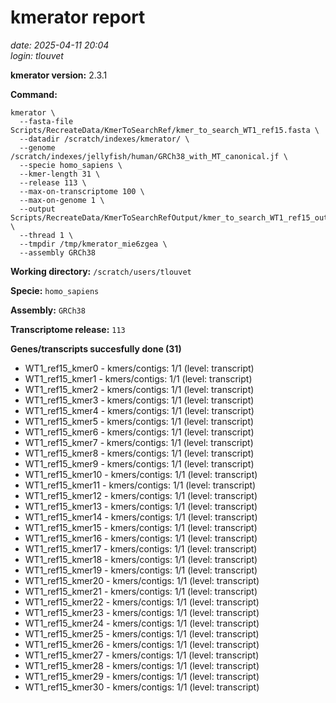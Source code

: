 # kmerator report
*date: 2025-04-11 20:04*  
*login: tlouvet*

**kmerator version:** 2.3.1

**Command:**

```
kmerator \
  --fasta-file Scripts/RecreateData/KmerToSearchRef/kmer_to_search_WT1_ref15.fasta \
  --datadir /scratch/indexes/kmerator/ \
  --genome /scratch/indexes/jellyfish/human/GRCh38_with_MT_canonical.jf \
  --specie homo_sapiens \
  --kmer-length 31 \
  --release 113 \
  --max-on-transcriptome 100 \
  --max-on-genome 1 \
  --output Scripts/RecreateData/KmerToSearchRefOutput/kmer_to_search_WT1_ref15_output \
  --thread 1 \
  --tmpdir /tmp/kmerator_mie6zgea \
  --assembly GRCh38
```

**Working directory:** `/scratch/users/tlouvet`

**Specie:** `homo_sapiens`

**Assembly:** `GRCh38`

**Transcriptome release:** `113`

**Genes/transcripts succesfully done (31)**

- WT1_ref15_kmer0 - kmers/contigs: 1/1 (level: transcript)
- WT1_ref15_kmer1 - kmers/contigs: 1/1 (level: transcript)
- WT1_ref15_kmer2 - kmers/contigs: 1/1 (level: transcript)
- WT1_ref15_kmer3 - kmers/contigs: 1/1 (level: transcript)
- WT1_ref15_kmer4 - kmers/contigs: 1/1 (level: transcript)
- WT1_ref15_kmer5 - kmers/contigs: 1/1 (level: transcript)
- WT1_ref15_kmer6 - kmers/contigs: 1/1 (level: transcript)
- WT1_ref15_kmer7 - kmers/contigs: 1/1 (level: transcript)
- WT1_ref15_kmer8 - kmers/contigs: 1/1 (level: transcript)
- WT1_ref15_kmer9 - kmers/contigs: 1/1 (level: transcript)
- WT1_ref15_kmer10 - kmers/contigs: 1/1 (level: transcript)
- WT1_ref15_kmer11 - kmers/contigs: 1/1 (level: transcript)
- WT1_ref15_kmer12 - kmers/contigs: 1/1 (level: transcript)
- WT1_ref15_kmer13 - kmers/contigs: 1/1 (level: transcript)
- WT1_ref15_kmer14 - kmers/contigs: 1/1 (level: transcript)
- WT1_ref15_kmer15 - kmers/contigs: 1/1 (level: transcript)
- WT1_ref15_kmer16 - kmers/contigs: 1/1 (level: transcript)
- WT1_ref15_kmer17 - kmers/contigs: 1/1 (level: transcript)
- WT1_ref15_kmer18 - kmers/contigs: 1/1 (level: transcript)
- WT1_ref15_kmer19 - kmers/contigs: 1/1 (level: transcript)
- WT1_ref15_kmer20 - kmers/contigs: 1/1 (level: transcript)
- WT1_ref15_kmer21 - kmers/contigs: 1/1 (level: transcript)
- WT1_ref15_kmer22 - kmers/contigs: 1/1 (level: transcript)
- WT1_ref15_kmer23 - kmers/contigs: 1/1 (level: transcript)
- WT1_ref15_kmer24 - kmers/contigs: 1/1 (level: transcript)
- WT1_ref15_kmer25 - kmers/contigs: 1/1 (level: transcript)
- WT1_ref15_kmer26 - kmers/contigs: 1/1 (level: transcript)
- WT1_ref15_kmer27 - kmers/contigs: 1/1 (level: transcript)
- WT1_ref15_kmer28 - kmers/contigs: 1/1 (level: transcript)
- WT1_ref15_kmer29 - kmers/contigs: 1/1 (level: transcript)
- WT1_ref15_kmer30 - kmers/contigs: 1/1 (level: transcript)
